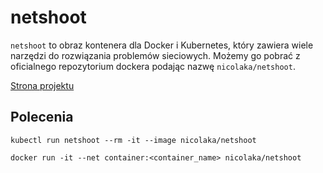 # netshoot

`netshoot` to obraz kontenera dla Docker i Kubernetes, który zawiera wiele narzędzi do rozwiązania problemów sieciowych.
Możemy go pobrać z oficialnego repozytorium dockera podając nazwę `nicolaka/netshoot`.

[Strona projektu](https://github.com/nicolaka/netshoot)

## Polecenia

`kubectl run netshoot --rm -it --image nicolaka/netshoot`

`docker run -it --net container:<container_name> nicolaka/netshoot`
